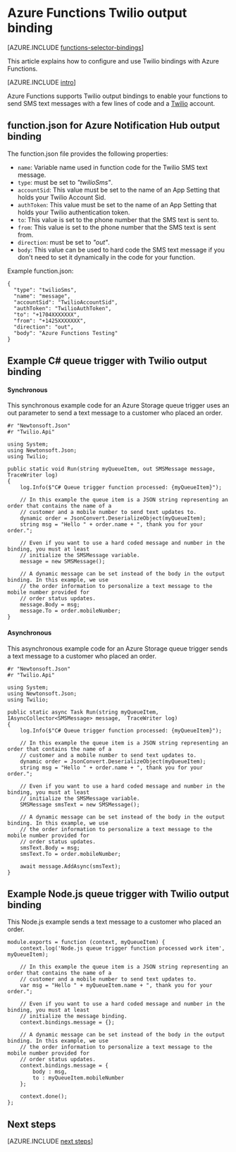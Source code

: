 <properties
    pageTitle="Azure Functions Twilio binding | Microsoft Azure"
    description="Understand how to use Twilio bindings with Azure Functions."
    services="functions"
    documentationCenter="na"
    authors="wesmc7777"
    manager="erikre"
    editor=""
    tags=""
    keywords="azure functions, functions, event processing, dynamic compute, serverless architecture"/>

<tags
    ms.service="functions"
    ms.devlang="multiple"
    ms.topic="reference"
    ms.tgt_pltfrm="multiple"
    ms.workload="na"
    ms.date="10/20/2016"
    ms.author="wesmc"/>

# <a name="azure-functions-twilio-output-binding"></a>Azure Functions Twilio output binding

[AZURE.INCLUDE [functions-selector-bindings](../../includes/functions-selector-bindings.md)]

This article explains how to configure and use Twilio bindings with Azure Functions. 

[AZURE.INCLUDE [intro](../../includes/functions-bindings-intro.md)] 

Azure Functions supports Twilio output bindings to enable your functions to send SMS text messages with a few lines of code and a [Twilio](https://www.twilio.com/) account. 
 

## <a name="functionjson-for-azure-notification-hub-output-binding"></a>function.json for Azure Notification Hub output binding

The function.json file provides the following properties:

- `name`: Variable name used in function code for the Twilio SMS text message.
- `type`: must be set to *"twilioSms"*.
- `accountSid`: This value must be set to the name of an App Setting that holds your Twilio Account Sid.
- `authToken`: This value must be set to the name of an App Setting that holds your Twilio authentication token.
- `to`: This value is set to the phone number that the SMS text is sent to.
- `from`: This value is set to the phone number that the SMS text is sent from.
- `direction`: must be set to *"out"*.
- `body`: This value can be used to hard code the SMS text message if you don't need to set it dynamically in the code for your function. 

 
Example function.json:

    {
      "type": "twilioSms",
      "name": "message",
      "accountSid": "TwilioAccountSid",
      "authToken": "TwilioAuthToken",
      "to": "+1704XXXXXXX",
      "from": "+1425XXXXXXX",
      "direction": "out",
      "body": "Azure Functions Testing"
    }


## <a name="example-c-queue-trigger-with-twilio-output-binding"></a>Example C# queue trigger with Twilio output binding

#### <a name="synchronous"></a>Synchronous

This synchronous example code for an Azure Storage queue trigger uses an out parameter to send a text message to a customer who placed an order.

    #r "Newtonsoft.Json"
    #r "Twilio.Api"

    using System;
    using Newtonsoft.Json;
    using Twilio;

    public static void Run(string myQueueItem, out SMSMessage message,  TraceWriter log)
    {
        log.Info($"C# Queue trigger function processed: {myQueueItem}");
    
        // In this example the queue item is a JSON string representing an order that contains the name of a 
        // customer and a mobile number to send text updates to.
        dynamic order = JsonConvert.DeserializeObject(myQueueItem);
        string msg = "Hello " + order.name + ", thank you for your order.";
    
        // Even if you want to use a hard coded message and number in the binding, you must at least 
        // initialize the SMSMessage variable.
        message = new SMSMessage();

        // A dynamic message can be set instead of the body in the output binding. In this example, we use 
        // the order information to personalize a text message to the mobile number provided for
        // order status updates.
        message.Body = msg;
        message.To = order.mobileNumber;
    }

#### <a name="asynchronous"></a>Asynchronous

This asynchronous example code for an Azure Storage queue trigger sends a text message to a customer who placed an order.

    #r "Newtonsoft.Json"
    #r "Twilio.Api"
     
    using System;
    using Newtonsoft.Json;
    using Twilio;
    
    public static async Task Run(string myQueueItem, IAsyncCollector<SMSMessage> message,  TraceWriter log)
    {
        log.Info($"C# Queue trigger function processed: {myQueueItem}");

        // In this example the queue item is a JSON string representing an order that contains the name of a 
        // customer and a mobile number to send text updates to.
        dynamic order = JsonConvert.DeserializeObject(myQueueItem);
        string msg = "Hello " + order.name + ", thank you for your order.";
    
        // Even if you want to use a hard coded message and number in the binding, you must at least 
        // initialize the SMSMessage variable.
        SMSMessage smsText = new SMSMessage();

        // A dynamic message can be set instead of the body in the output binding. In this example, we use 
        // the order information to personalize a text message to the mobile number provided for
        // order status updates.
        smsText.Body = msg;
        smsText.To = order.mobileNumber;
        
        await message.AddAsync(smsText);
    }


## <a name="example-nodejs-queue-trigger-with-twilio-output-binding"></a>Example Node.js queue trigger with Twilio output binding

This Node.js example sends a text message to a customer who placed an order.

    module.exports = function (context, myQueueItem) {
        context.log('Node.js queue trigger function processed work item', myQueueItem);
    
        // In this example the queue item is a JSON string representing an order that contains the name of a 
        // customer and a mobile number to send text updates to.
        var msg = "Hello " + myQueueItem.name + ", thank you for your order.";
    
        // Even if you want to use a hard coded message and number in the binding, you must at least 
        // initialize the message binding.
        context.bindings.message = {};
    
        // A dynamic message can be set instead of the body in the output binding. In this example, we use 
        // the order information to personalize a text message to the mobile number provided for
        // order status updates.
        context.bindings.message = {
            body : msg,
            to : myQueueItem.mobileNumber
        };
    
        context.done();
    };

## <a name="next-steps"></a>Next steps

[AZURE.INCLUDE [next steps](../../includes/functions-bindings-next-steps.md)]
